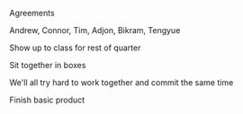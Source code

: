 Agreements


Andrew, Connor, Tim, Adjon, Bikram, Tengyue


Show up to class for rest of quarter

Sit together in boxes

We'll all try hard to work together and commit the same time

Finish basic product

